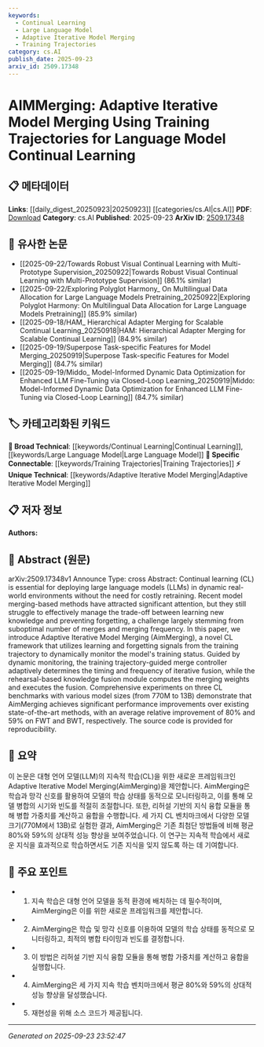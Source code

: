 ```yaml
---
keywords:
  - Continual Learning
  - Large Language Model
  - Adaptive Iterative Model Merging
  - Training Trajectories
category: cs.AI
publish_date: 2025-09-23
arxiv_id: 2509.17348
---
```


<!-- KEYWORD_LINKING_METADATA:
{
  "processed_timestamp": "2025-09-23T23:52:47.273223",
  "vocabulary_version": "1.0",
  "selected_keywords": [
    "Continual Learning",
    "Large Language Model",
    "Adaptive Iterative Model Merging",
    "Training Trajectories"
  ],
  "rejected_keywords": [],
  "similarity_scores": {
    "Continual Learning": 0.85,
    "Large Language Model": 0.8,
    "Adaptive Iterative Model Merging": 0.9,
    "Training Trajectories": 0.78
  },
  "extraction_method": "AI_prompt_based",
  "budget_applied": true,
  "candidates_json": {
    "candidates": [
      {
        "surface": "Continual Learning",
        "canonical": "Continual Learning",
        "aliases": [
          "CL"
        ],
        "category": "broad_technical",
        "rationale": "Continual Learning is a key concept for linking discussions about adaptive and iterative learning in dynamic environments.",
        "novelty_score": 0.55,
        "connectivity_score": 0.88,
        "specificity_score": 0.7,
        "link_intent_score": 0.85
      },
      {
        "surface": "Large Language Models",
        "canonical": "Large Language Model",
        "aliases": [
          "LLM"
        ],
        "category": "broad_technical",
        "rationale": "Large Language Models are central to the paper's focus on adaptive model merging, providing a strong connection to existing literature on language models.",
        "novelty_score": 0.45,
        "connectivity_score": 0.9,
        "specificity_score": 0.65,
        "link_intent_score": 0.8
      },
      {
        "surface": "Adaptive Iterative Model Merging",
        "canonical": "Adaptive Iterative Model Merging",
        "aliases": [
          "AIMMerging"
        ],
        "category": "unique_technical",
        "rationale": "This is a novel framework introduced in the paper, crucial for understanding the proposed method's unique contribution.",
        "novelty_score": 0.95,
        "connectivity_score": 0.65,
        "specificity_score": 0.85,
        "link_intent_score": 0.9
      },
      {
        "surface": "Training Trajectories",
        "canonical": "Training Trajectories",
        "aliases": [],
        "category": "specific_connectable",
        "rationale": "Training Trajectories are pivotal for understanding the dynamic monitoring and merging process described in the paper.",
        "novelty_score": 0.6,
        "connectivity_score": 0.75,
        "specificity_score": 0.8,
        "link_intent_score": 0.78
      }
    ],
    "ban_list_suggestions": [
      "model merging",
      "performance improvements"
    ]
  },
  "decisions": [
    {
      "candidate_surface": "Continual Learning",
      "resolved_canonical": "Continual Learning",
      "decision": "linked",
      "scores": {
        "novelty": 0.55,
        "connectivity": 0.88,
        "specificity": 0.7,
        "link_intent": 0.85
      }
    },
    {
      "candidate_surface": "Large Language Models",
      "resolved_canonical": "Large Language Model",
      "decision": "linked",
      "scores": {
        "novelty": 0.45,
        "connectivity": 0.9,
        "specificity": 0.65,
        "link_intent": 0.8
      }
    },
    {
      "candidate_surface": "Adaptive Iterative Model Merging",
      "resolved_canonical": "Adaptive Iterative Model Merging",
      "decision": "linked",
      "scores": {
        "novelty": 0.95,
        "connectivity": 0.65,
        "specificity": 0.85,
        "link_intent": 0.9
      }
    },
    {
      "candidate_surface": "Training Trajectories",
      "resolved_canonical": "Training Trajectories",
      "decision": "linked",
      "scores": {
        "novelty": 0.6,
        "connectivity": 0.75,
        "specificity": 0.8,
        "link_intent": 0.78
      }
    }
  ]
}
-->

# AIMMerging: Adaptive Iterative Model Merging Using Training Trajectories for Language Model Continual Learning

## 📋 메타데이터

**Links**: [[daily_digest_20250923|20250923]] [[categories/cs.AI|cs.AI]]
**PDF**: [Download](https://arxiv.org/pdf/2509.17348.pdf)
**Category**: cs.AI
**Published**: 2025-09-23
**ArXiv ID**: [2509.17348](https://arxiv.org/abs/2509.17348)

## 🔗 유사한 논문
- [[2025-09-22/Towards Robust Visual Continual Learning with Multi-Prototype Supervision_20250922|Towards Robust Visual Continual Learning with Multi-Prototype Supervision]] (86.1% similar)
- [[2025-09-22/Exploring Polyglot Harmony_ On Multilingual Data Allocation for Large Language Models Pretraining_20250922|Exploring Polyglot Harmony: On Multilingual Data Allocation for Large Language Models Pretraining]] (85.9% similar)
- [[2025-09-18/HAM_ Hierarchical Adapter Merging for Scalable Continual Learning_20250918|HAM: Hierarchical Adapter Merging for Scalable Continual Learning]] (84.9% similar)
- [[2025-09-19/Superpose Task-specific Features for Model Merging_20250919|Superpose Task-specific Features for Model Merging]] (84.7% similar)
- [[2025-09-19/Middo_ Model-Informed Dynamic Data Optimization for Enhanced LLM Fine-Tuning via Closed-Loop Learning_20250919|Middo: Model-Informed Dynamic Data Optimization for Enhanced LLM Fine-Tuning via Closed-Loop Learning]] (84.7% similar)

## 🏷️ 카테고리화된 키워드
**🧠 Broad Technical**: [[keywords/Continual Learning|Continual Learning]], [[keywords/Large Language Model|Large Language Model]]
**🔗 Specific Connectable**: [[keywords/Training Trajectories|Training Trajectories]]
**⚡ Unique Technical**: [[keywords/Adaptive Iterative Model Merging|Adaptive Iterative Model Merging]]

## 📋 저자 정보

**Authors:** 

## 📄 Abstract (원문)

arXiv:2509.17348v1 Announce Type: cross 
Abstract: Continual learning (CL) is essential for deploying large language models (LLMs) in dynamic real-world environments without the need for costly retraining. Recent model merging-based methods have attracted significant attention, but they still struggle to effectively manage the trade-off between learning new knowledge and preventing forgetting, a challenge largely stemming from suboptimal number of merges and merging frequency. In this paper, we introduce Adaptive Iterative Model Merging (AimMerging), a novel CL framework that utilizes learning and forgetting signals from the training trajectory to dynamically monitor the model's training status. Guided by dynamic monitoring, the training trajectory-guided merge controller adaptively determines the timing and frequency of iterative fusion, while the rehearsal-based knowledge fusion module computes the merging weights and executes the fusion. Comprehensive experiments on three CL benchmarks with various model sizes (from 770M to 13B) demonstrate that AimMerging achieves significant performance improvements over existing state-of-the-art methods, with an average relative improvement of 80% and 59% on FWT and BWT, respectively. The source code is provided for reproducibility.

## 📝 요약

이 논문은 대형 언어 모델(LLM)의 지속적 학습(CL)을 위한 새로운 프레임워크인 Adaptive Iterative Model Merging(AimMerging)을 제안합니다. AimMerging은 학습과 망각 신호를 활용하여 모델의 학습 상태를 동적으로 모니터링하고, 이를 통해 모델 병합의 시기와 빈도를 적절히 조절합니다. 또한, 리허설 기반의 지식 융합 모듈을 통해 병합 가중치를 계산하고 융합을 수행합니다. 세 가지 CL 벤치마크에서 다양한 모델 크기(770M에서 13B)로 실험한 결과, AimMerging은 기존 최첨단 방법들에 비해 평균 80%와 59%의 상대적 성능 향상을 보여주었습니다. 이 연구는 지속적 학습에서 새로운 지식을 효과적으로 학습하면서도 기존 지식을 잊지 않도록 하는 데 기여합니다.

## 🎯 주요 포인트

- 1. 지속 학습은 대형 언어 모델을 동적 환경에 배치하는 데 필수적이며, AimMerging은 이를 위한 새로운 프레임워크를 제안합니다.
- 2. AimMerging은 학습 및 망각 신호를 이용하여 모델의 학습 상태를 동적으로 모니터링하고, 최적의 병합 타이밍과 빈도를 결정합니다.
- 3. 이 방법은 리허설 기반 지식 융합 모듈을 통해 병합 가중치를 계산하고 융합을 실행합니다.
- 4. AimMerging은 세 가지 지속 학습 벤치마크에서 평균 80%와 59%의 상대적 성능 향상을 달성했습니다.
- 5. 재현성을 위해 소스 코드가 제공됩니다.


---

*Generated on 2025-09-23 23:52:47*